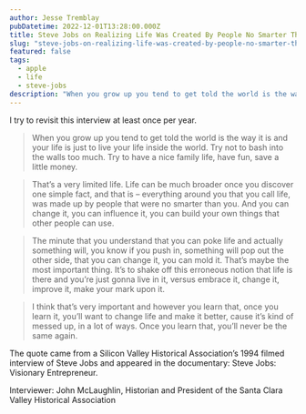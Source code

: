 ```yaml
---
author: Jesse Tremblay
pubDatetime: 2022-12-01T13:28:00.000Z
title: Steve Jobs on Realizing Life Was Created By People No Smarter Than You
slug: "steve-jobs-on-realizing-life-was-created-by-people-no-smarter-than-you"
featured: false
tags:
  - apple
  - life
  - steve-jobs
description: "When you grow up you tend to get told the world is the way it is and your life is just to live your life inside the world. Try not to bash into the walls too much. Try to have a nice family life, have fun, save a little money."
---
```


I try to revisit this interview at least once per year.

> When you grow up you tend to get told the world is the way it is and your life is just to live your life inside the world. Try not to bash into the walls too much. Try to have a nice family life, have fun, save a little money.

> That’s a very limited life. Life can be much broader once you discover one simple fact, and that is – everything around you that you call life, was made up by people that were no smarter than you. And you can change it, you can influence it, you can build your own things that other people can use.

> The minute that you understand that you can poke life and actually something will, you know if you push in, something will pop out the other side, that you can change it, you can mold it. That’s maybe the most important thing. It’s to shake off this erroneous notion that life is there and you’re just gonna live in it, versus embrace it, change it, improve it, make your mark upon it.

> I think that’s very important and however you learn that, once you learn it, you’ll want to change life and make it better, cause it’s kind of messed up, in a lot of ways. Once you learn that, you’ll never be the same again.

The quote came from a Silicon Valley Historical Association’s 1994 filmed interview of Steve Jobs and appeared in the documentary: Steve Jobs: Visionary Entrepreneur.

Interviewer: John McLaughlin, Historian and President of the Santa Clara Valley Historical Association
